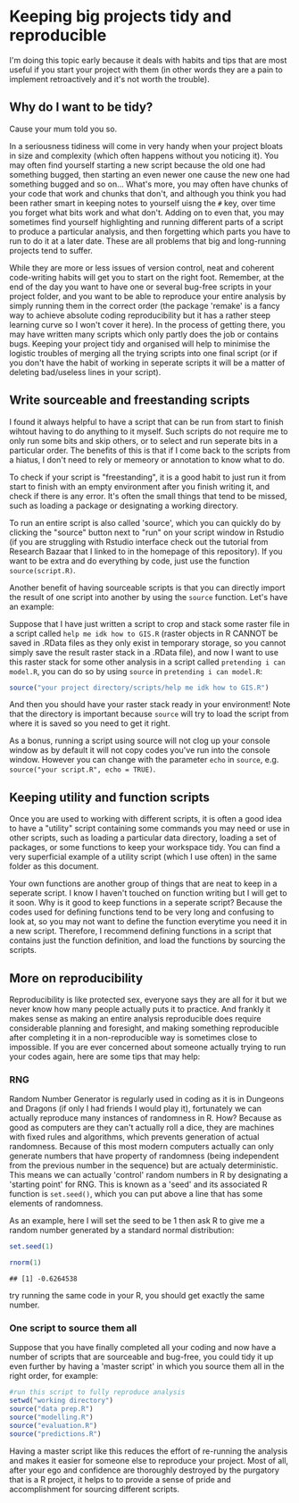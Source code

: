 Keeping big projects tidy and reproducible
================

I'm doing this topic early because it deals with habits and tips that are most useful if you start your project with them (in other words they are a pain to implement retroactively and it's not worth the trouble).

Why do I want to be tidy?
-------------------------

Cause your mum told you so.

In a seriousness tidiness will come in very handy when your project bloats in size and complexity (which often happens without you noticing it). You may often find yourself starting a new script because the old one had something bugged, then starting an even newer one cause the new one had something bugged and so on... What's more, you may often have chunks of your code that work and chunks that don't, and although you think you had been rather smart in keeping notes to yourself uisng the `#` key, over time you forget what bits work and what don't. Adding on to even that, you may sometimes find yourself highlighting and running different parts of a script to produce a particular analysis, and then forgetting which parts you have to run to do it at a later date. These are all problems that big and long-running projects tend to suffer.

While they are more or less issues of version control, neat and coherent code-writing habits will get you to start on the right foot. Remember, at the end of the day you want to have one or several bug-free scripts in your project folder, and you want to be able to reproduce your entire analysis by simply running them in the correct order (the package 'remake' is a fancy way to achieve absolute coding reproducibility but it has a rather steep learning curve so I won't cover it here). In the process of getting there, you may have written many scripts which only partly does the job or contains bugs. Keeping your project tidy and organised will help to minimise the logistic troubles of merging all the trying scripts into one final script (or if you don't have the habit of working in seperate scripts it will be a matter of deleting bad/useless lines in your script).

Write sourceable and freestanding scripts
-----------------------------------------

I found it always helpful to have a script that can be run from start to finish wihtout having to do anything to it myself. Such scripts do not require me to only run some bits and skip others, or to select and run seperate bits in a particular order. The benefits of this is that if I come back to the scripts from a hiatus, I don't need to rely or memeory or annotation to know what to do.

To check if your script is "freestanding", it is a good habit to just run it from start to finish with an empty environment after you finish writing it, and check if there is any error. It's often the small things that tend to be missed, such as loading a package or designating a working directory.

To run an entire script is also called 'source', which you can quickly do by clicking the "source" button next to "run" on your script window in Rstudio (if you are struggling with Rstudio interface check out the tutorial from Research Bazaar that I linked to in the homepage of this repository). If you want to be extra and do everything by code, just use the function `source(script.R)`.

Another benefit of having sourceable scripts is that you can directly import the result of one script into another by using the `source` function. Let's have an example:

Suppose that I have just written a script to crop and stack some raster file in a script called `help me idk how to GIS.R` (raster objects in R CANNOT be saved in .RData files as they only exist in temporary storage, so you cannot simply save the result raster stack in a .RData file), and now I want to use this raster stack for some other analysis in a script called `pretending i can model.R`, you can do so by using `source` in `pretending i can model.R`:

``` r
source("your project directory/scripts/help me idk how to GIS.R")
```

And then you should have your raster stack ready in your environment! Note that the directory is important because `source` will try to load the script from where it is saved so you need to get it right.

As a bonus, running a script using source will not clog up your console window as by default it will not copy codes you've run into the console window. However you can change with the parameter `echo` in `source`, e.g. `source("your script.R", echo = TRUE)`.

Keeping utility and function scripts
------------------------------------

Once you are used to working with different scripts, it is often a good idea to have a "utility" script containing some commands you may need or use in other scripts, such as loading a particular data directory, loading a set of packages, or some functions to keep your workspace tidy. You can find a very superficial example of a utility script (which I use often) in the same folder as this document.

Your own functions are another group of things that are neat to keep in a seperate script. I know I haven't touched on function writing but I will get to it soon. Why is it good to keep functions in a seperate script? Because the codes used for defining functions tend to be very long and confusing to look at, so you may not want to define the function everytime you need it in a new script. Therefore, I recommend defining functions in a script that contains just the function definition, and load the functions by sourcing the scripts.

More on reproducibility
-----------------------

Reproducibility is like protected sex, everyone says they are all for it but we never know how many people actually puts it to practice. And frankly it makes sense as making an entire analysis reproducible does require considerable planning and foresight, and making something reproducible after completing it in a non-reproducible way is sometimes close to impossible. If you are ever concerned about someone actually trying to run your codes again, here are some tips that may help:

### RNG

Random Number Generator is regularly used in coding as it is in Dungeons and Dragons (if only I had friends I would play it), fortunately we can actually reproduce many instances of randomness in R. How? Because as good as computers are they can't actually roll a dice, they are machines with fixed rules and algorithms, which prevents generation of actual randomness. Because of this most modern computers actually can only generate numbers that have property of randomness (being independent from the previous number in the sequence) but are actualy deterministic. This means we can actually 'control' random numbers in R by designating a 'starting point' for RNG. This is known as a 'seed' and its associated R function is `set.seed()`, which you can put above a line that has some elements of randomness.

As an example, here I will set the seed to be 1 then ask R to give me a random number generated by a standard normal distribution:

``` r
set.seed(1)

rnorm(1)
```

    ## [1] -0.6264538

try running the same code in your R, you should get exactly the same number.

### One script to source them all

Suppose that you have finally completed all your coding and now have a number of scripts that are sourceable and bug-free, you could tidy it up even further by having a 'master script' in which you source them all in the right order, for example:

``` r
#run this script to fully reproduce analysis
setwd("working directory")
source("data prep.R")
source("modelling.R")
source("evaluation.R")
source("predictions.R")
```

Having a master script like this reduces the effort of re-running the analysis and makes it easier for someone else to reproduce your project. Most of all, after your ego and confidence are thoroughly destroyed by the purgatory that is a R project, it helps to to provide a sense of pride and accomplishment for sourcing different scripts.
